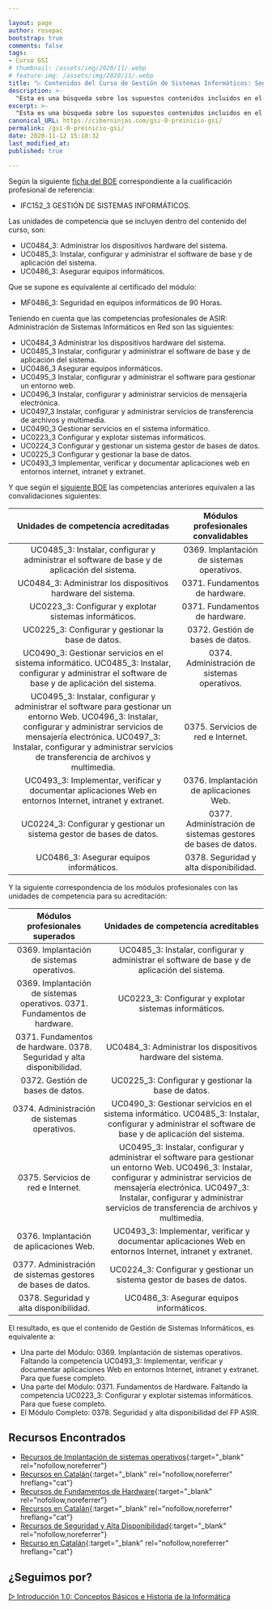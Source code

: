 ```yaml
---

layout: page
author: rosepac
bootstrap: true
comments: false
tags:
- Curso GSI
# thumbnail: /assets/img/2020/11/.webp
# feature-img: /assets/img/2020/11/.webp
title: "▷ Contenidos del Curso de Gestión de Sistemas Informáticos: Según Internet"
description: >-
  "Esta es una búsqueda sobre los supuestos contenidos incluidos en el Curso del Certificado Parcial de Gestión de Sistemas Informáticos"
excerpt: >-
  "Esta es una búsqueda sobre los supuestos contenidos incluidos en el Curso del Certificado Parcial de Gestión de Sistemas Informáticos"
canonical_URL: https://ciberninjas.com/gsi-0-preinicio-gsi/
permalink: /gsi-0-preinicio-gsi/
date: 2020-11-12 15:10:32
last_modified_at: 
published: true

---
```


Según la siguiente [ficha del BOE](https://sede.sepe.gob.es/es/portaltrabaja/resources/pdf/fichasCertificados/IFCT0510_ficha.pdf) correspondiente a la cualificación profesional de referencia:

- IFC152_3 GESTIÓN DE SISTEMAS INFORMÁTICOS.

Las unidades de competencia que se incluyen dentro del contenido del curso, son: 

- UC0484_3: Administrar los dispositivos hardware del sistema.
- UC0485_3: Instalar, configurar y administrar el software de base y de aplicación del sistema.
- UC0486_3: Asegurar equipos informáticos.

Que se supone es equivalente al certificado del módulo:

- MF0486_3: Seguridad en equipos informáticos de 90 Horas.

Teniendo en cuenta que las competencias profesionales de ASIR: Administración de Sistemas Informáticos en Red son las siguientes:

- UC0484_3 Administrar los dispositivos hardware del sistema.
- UC0485_3 Instalar, configurar y administrar el software de base y de aplicación del sistema.
- UC0486_3 Asegurar equipos informáticos.
- UC0495_3 Instalar, configurar y administrar el software para gestionar un entorno web.
- UC0496_3 Instalar, configurar y administrar servicios de mensajería electrónica.
- UC0497_3 Instalar, configurar y administrar servicios de transferencia de archivos y multimedia.
- UC0490_3 Gestionar servicios en el sistema informático.
- UC0223_3 Configurar y explotar sistemas informáticos.
- UC0224_3 Configurar y gestionar un sistema gestor de bases de datos.
- UC0225_3 Configurar y gestionar la base de datos.
- UC0493_3 Implementar, verificar y documentar aplicaciones web en entornos internet, intranet y extranet.

Y que según el [siguiente BOE](https://www.boe.es/buscar/doc.php?id=BOE-A-2009-18355) las competencias anteriores equivalen a las convalidaciones siguientes:

|             Unidades de competencia acreditadas              |             Módulos profesionales convalidables              |
| :----------------------------------------------------------: | :----------------------------------------------------------: |
| UC0485_3: Instalar, configurar y administrar el software de base y de aplicación del sistema. |          0369. Implantación de sistemas operativos.          |
| UC0484_3: Administrar los dispositivos hardware del sistema. |                0371. Fundamentos de hardware.                |
|    UC0223_3: Configurar y explotar sistemas informáticos.    |                0371. Fundamentos de hardware.                |
|      UC0225_3: Configurar y gestionar la base de datos.      |               0372. Gestión de bases de datos.               |
| UC0490_3: Gestionar servicios en el sistema informático. UC0485_3: Instalar, configurar y administrar el software de base y de aplicación del sistema. |         0374. Administración de sistemas operativos.         |
| UC0495_3: Instalar, configurar y administrar el software para gestionar un entorno Web. UC0496_3: Instalar, configurar y administrar servicios de mensajería electrónica. UC0497_3: Instalar, configurar y administrar servicios de transferencia de archivos y multimedia. |              0375. Servicios de red e Internet.              |
| UC0493_3: Implementar, verificar y documentar aplicaciones Web en entornos Internet, intranet y extranet. |           0376. Implantación de aplicaciones Web.            |
| UC0224_3: Configurar y gestionar un sistema gestor de bases de datos. | 0377. Administración de sistemas gestores de bases de datos. |
|           UC0486_3: Asegurar equipos informáticos.           |            0378. Seguridad y alta disponibilidad.            |

Y la siguiente correspondencia de los módulos profesionales con las unidades de competencia para su acreditación:

|               Módulos profesionales superados                |             Unidades de competencia acreditables             |
| :----------------------------------------------------------: | :----------------------------------------------------------: |
|          0369. Implantación de sistemas operativos.          | UC0485_3: Instalar, configurar y administrar el software de base y de aplicación del sistema. |
| 0369. Implantación de sistemas operativos. 0371. Fundamentos de hardware. |    UC0223_3: Configurar y explotar sistemas informáticos.    |
| 0371. Fundamentos de hardware. 0378. Seguridad y alta disponibilidad. | UC0484_3: Administrar los dispositivos hardware del sistema. |
|               0372. Gestión de bases de datos.               |      UC0225_3: Configurar y gestionar la base de datos.      |
|         0374. Administración de sistemas operativos.         | UC0490_3: Gestionar servicios en el sistema informático. UC0485_3: Instalar, configurar y administrar el software de base y de aplicación del sistema. |
|              0375. Servicios de red e Internet.              | UC0495_3: Instalar, configurar y administrar el software para gestionar un entorno Web. UC0496_3: Instalar, configurar y administrar servicios de mensajería electrónica. UC0497_3: Instalar, configurar y administrar servicios de transferencia de archivos y multimedia. |
|           0376. Implantación de aplicaciones Web.            | UC0493_3: Implementar, verificar y documentar aplicaciones Web en entornos Internet, intranet y extranet. |
| 0377. Administración de sistemas gestores de bases de datos. | UC0224_3: Configurar y gestionar un sistema gestor de bases de datos. |
|            0378. Seguridad y alta disponibilidad.            |           UC0486_3: Asegurar equipos informáticos.           |

El resultado, es que el contenido de Gestión de Sistemas Informáticos, es equivalente a:

- Una parte del Módulo: 0369. Implantación de sistemas operativos. Faltando la competencia UC0493_3: Implementar, verificar y documentar aplicaciones Web en entornos Internet, intranet y extranet. Para que fuese completo.
- Una parte del Módulo: 0371. Fundamentos de Hardware. Faltando la competencia UC0223_3: Configurar y explotar sistemas informáticos. Para que fuese completo.
- El Módulo Completo: 0378. Seguridad y alta disponibilidad del FP ASIR.

## **Recursos Encontrados**

- [Recursos de Implantación de sistemas operativos](https://apuntesfpinformatica.es/implantacion-de-sistemas-operativos/){:target="_blank" rel="nofollow,noreferrer"}
- [Recursos en Catalán](https://ioc.xtec.cat/materials/FP/Materials/IC_S_INF/INF_IC_S_M01/web/html/index.html){:target="_blank" rel="nofollow,noreferrer" hreflang="cat"}
- [Recursos de Fundamentos de Hardware](https://apuntesfpinformatica.es/fundamentos-de-hardware/){:target="_blank" rel="nofollow,noreferrer"}
- [Recursos en Catalán](https://ioc.xtec.cat/materials/FP/Materials/2251_ASIX/ASIX_2251_M05/web/html/index.html){:target="_blank" rel="nofollow,noreferrer" hreflang="cat"}
- [Recursos de Seguridad y Alta Disponibilidad](https://apuntesfpinformatica.es/seguridad-y-alta-disponibilidad/){:target="_blank" rel="nofollow,noreferrer"}
- [Recurso en Catalán](https://ioc.xtec.cat/materials/FP/Materials/2251_ASIX/ASIX_2251_M11/web/html/index.html){:target="_blank" rel="nofollow,noreferrer" hreflang="cat"}
<!-- Otras formaciones interesantes: PROGRAMA FORMATIVO DE LA ESPECIALIDAD FORMATIVA. ACREDITACIÓN DOCENTE PARA TELEFORMACIÓN: FORMADOR/A. ON LINE: SSCE002PO -->

## **¿Seguimos por?**

[▷ Introducción 1.0: Conceptos Básicos e Historia de la Informática](https://ciberninjas.com/gsi-1-introduccion-historia-inf/)
